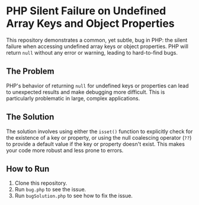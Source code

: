 # PHP Silent Failure on Undefined Array Keys and Object Properties

This repository demonstrates a common, yet subtle, bug in PHP: the silent failure when accessing undefined array keys or object properties.  PHP will return `null` without any error or warning, leading to hard-to-find bugs.

## The Problem

PHP's behavior of returning `null` for undefined keys or properties can lead to unexpected results and make debugging more difficult.  This is particularly problematic in large, complex applications.

## The Solution

The solution involves using either the `isset()` function to explicitly check for the existence of a key or property, or using the null coalescing operator (`??`) to provide a default value if the key or property doesn't exist.  This makes your code more robust and less prone to errors.

## How to Run

1. Clone this repository.
2. Run `bug.php` to see the issue.
3. Run `bugSolution.php` to see how to fix the issue.